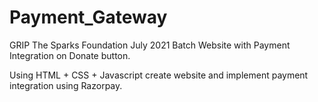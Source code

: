 # Payment_Gateway

GRIP The Sparks Foundation July 2021 Batch Website with Payment Integration on Donate button.

Using HTML + CSS +  Javascript create website and implement payment integration using Razorpay.
